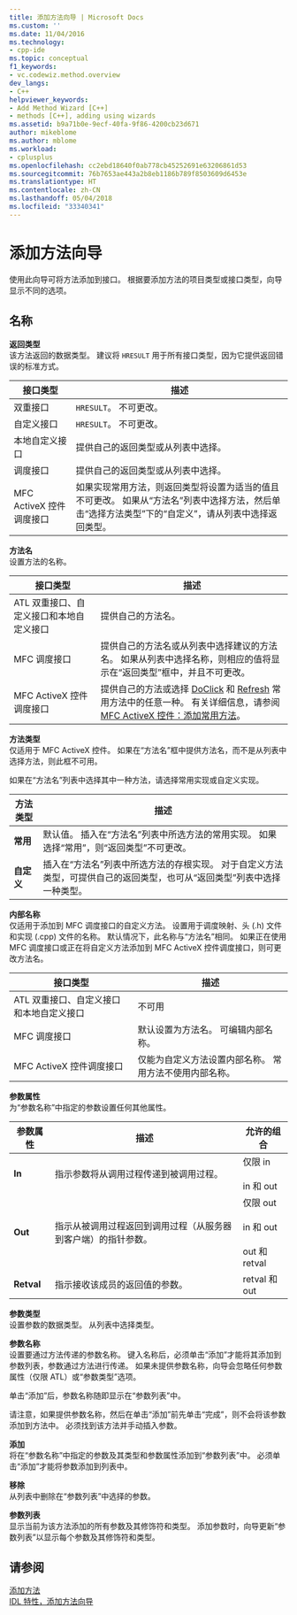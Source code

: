 ```yaml
---
title: 添加方法向导 | Microsoft Docs
ms.custom: ''
ms.date: 11/04/2016
ms.technology:
- cpp-ide
ms.topic: conceptual
f1_keywords:
- vc.codewiz.method.overview
dev_langs:
- C++
helpviewer_keywords:
- Add Method Wizard [C++]
- methods [C++], adding using wizards
ms.assetid: b9a71b0e-9ecf-40fa-9f86-4200cb23d671
author: mikeblome
ms.author: mblome
ms.workload:
- cplusplus
ms.openlocfilehash: cc2ebd18640f0ab778cb45252691e63206861d53
ms.sourcegitcommit: 76b7653ae443a2b8eb1186b789f8503609d6453e
ms.translationtype: HT
ms.contentlocale: zh-CN
ms.lasthandoff: 05/04/2018
ms.locfileid: "33340341"
---
```

# <a name="add-method-wizard"></a>添加方法向导
使用此向导可将方法添加到接口。 根据要添加方法的项目类型或接口类型，向导显示不同的选项。  
  
## <a name="names"></a>名称  
 **返回类型**  
 该方法返回的数据类型。 建议将 `HRESULT` 用于所有接口类型，因为它提供返回错误的标准方式。  
  
|接口类型|描述|  
|--------------------|-----------------|  
|双重接口|`HRESULT`。 不可更改。|  
|自定义接口|`HRESULT`。 不可更改。|  
|本地自定义接口|提供自己的返回类型或从列表中选择。|  
|调度接口|提供自己的返回类型或从列表中选择。|  
|MFC ActiveX 控件调度接口|如果实现常用方法，则返回类型将设置为适当的值且不可更改。 如果从“方法名”列表中选择方法，然后单击“选择方法类型”下的“自定义”，请从列表中选择返回类型。|  
  
 **方法名**  
 设置方法的名称。  
  
|接口类型|描述|  
|--------------------|-----------------|  
|ATL 双重接口、自定义接口和本地自定义接口|提供自己的方法名。|  
|MFC 调度接口|提供自己的方法名或从列表中选择建议的方法名。 如果从列表中选择名称，则相应的值将显示在“返回类型”框中，并且不可更改。|  
|MFC ActiveX 控件调度接口|提供自己的方法或选择 [DoClick](../mfc/reference/colecontrol-class.md#doclick) 和 [Refresh](../mfc/reference/colecontrol-class.md#refresh) 常用方法中的任意一种。 有关详细信息，请参阅 [MFC ActiveX 控件：添加常用方法](../mfc/mfc-activex-controls-adding-stock-methods.md)。|  
  
 **方法类型**  
 仅适用于 MFC ActiveX 控件。 如果在“方法名”框中提供方法名，而不是从列表中选择方法，则此框不可用。  
  
 如果在“方法名”列表中选择其中一种方法，请选择常用实现或自定义实现。  
  
|方法类型|描述|  
|-----------------|-----------------|  
|**常用**|默认值。 插入在“方法名”列表中所选方法的常用实现。 如果选择“常用”，则“返回类型”不可更改。|  
|**自定义**|插入在“方法名”列表中所选方法的存根实现。 对于自定义方法类型，可提供自己的返回类型，也可从“返回类型”列表中选择一种类型。|  
  
 **内部名称**  
 仅适用于添加到 MFC 调度接口的自定义方法。 设置用于调度映射、头 (.h) 文件和实现 (.cpp) 文件的名称。 默认情况下，此名称与“方法名”相同。 如果正在使用 MFC 调度接口或正在将自定义方法添加到 MFC ActiveX 控件调度接口，则可更改方法名。  
  
|接口类型|描述|  
|--------------------|-----------------|  
|ATL 双重接口、自定义接口和本地自定义接口|不可用|  
|MFC 调度接口|默认设置为方法名。 可编辑内部名称。|  
|MFC ActiveX 控件调度接口|仅能为自定义方法设置内部名称。 常用方法不使用内部名称。|  
  
 **参数属性**  
 为“参数名称”中指定的参数设置任何其他属性。  
  
|参数属性|描述|允许的组合|  
|-------------------------|-----------------|--------------------------|  
|**In**|指示参数将从调用过程传递到被调用过程。|仅限 in<br /><br /> in 和 out|  
|**Out**|指示从被调用过程返回到调用过程（从服务器到客户端）的指针参数。|仅限 out<br /><br /> in 和 out<br /><br /> out 和 retval|  
|**Retval**|指示接收该成员的返回值的参数。|retval 和 out|  
  
 **参数类型**  
 设置参数的数据类型。 从列表中选择类型。  
  
 **参数名称**  
 设置要通过方法传递的参数名称。 键入名称后，必须单击“添加”才能将其添加到参数列表，参数通过方法进行传递。 如果未提供参数名称，向导会忽略任何参数属性（仅限 ATL）或“参数类型”选项。  
  
 单击“添加”后，参数名称随即显示在“参数列表”中。  
  
 请注意，如果提供参数名称，然后在单击“添加”前先单击“完成”，则不会将该参数添加到方法中。 必须找到该方法并手动插入参数。  
  
 **添加**  
 将在“参数名称”中指定的参数及其类型和参数属性添加到“参数列表”中。 必须单击“添加”才能将参数添加到列表中。  
  
 **移除**  
 从列表中删除在“参数列表”中选择的参数。  
  
 **参数列表**  
 显示当前为该方法添加的所有参数及其修饰符和类型。 添加参数时，向导更新“参数列表”以显示每个参数及其修饰符和类型。  
  
## <a name="see-also"></a>请参阅  
 [添加方法](../ide/adding-a-method-visual-cpp.md)   
 [IDL 特性，添加方法向导](../ide/idl-attributes-add-method-wizard.md)